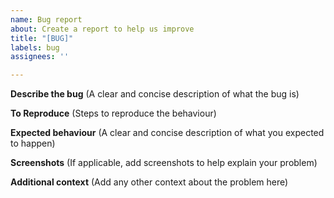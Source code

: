 ```yaml
---
name: Bug report
about: Create a report to help us improve
title: "[BUG]"
labels: bug
assignees: ''

---
```


**Describe the bug** (A clear and concise description of what the bug is)


**To Reproduce** (Steps to reproduce the behaviour)


**Expected behaviour** (A clear and concise description of what you expected to happen)


**Screenshots** (If applicable, add screenshots to help explain your problem)


**Additional context** (Add any other context about the problem here)
